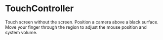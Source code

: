 # TouchController
Touch screen without the screen.
Position a camera above a black surface. Move your finger through the region to adjust the mouse position and system volume.
